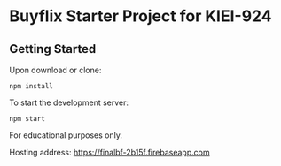 # Buyflix Starter Project for KIEI-924

## Getting Started

Upon download or clone:

```
npm install
```

To start the development server:

```
npm start
```

For educational purposes only.

Hosting address:
https://finalbf-2b15f.firebaseapp.com
